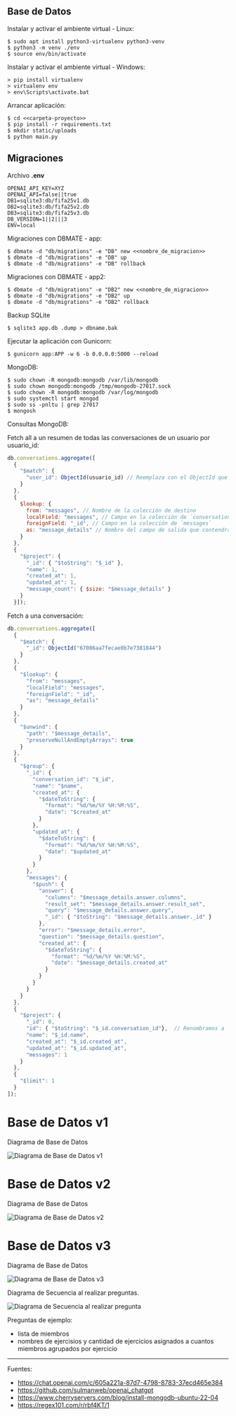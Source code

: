 ## Base de Datos

Instalar y activar el ambiente virtual - Linux:

    $ sudo apt install python3-virtualenv python3-venv
    $ python3 -m venv ./env
    $ source env/bin/activate

Instalar y activar el ambiente virtual - Windows:

    > pip install virtualenv
    > virtualenv env
    > env\Scripts\activate.bat

Arrancar aplicación:

    $ cd <<carpeta-proyecto>>
    $ pip install -r requirements.txt
    $ mkdir static/uploads
    $ python main.py

## Migraciones

Archivo <b>.env</b>

    OPENAI_API_KEY=XYZ
    OPENAI_API=false||true
    DB1=sqlite3:db/fifa25v1.db
    DB2=sqlite3:db/fifa25v2.db
    DB3=sqlite3:db/fifa25v3.db
    DB_VERSION=1||2|||3
    ENV=local

Migraciones con DBMATE - app:

    $ dbmate -d "db/migrations" -e "DB" new <<nombre_de_migracion>>
    $ dbmate -d "db/migrations" -e "DB" up
    $ dbmate -d "db/migrations" -e "DB" rollback

Migraciones con DBMATE - app2:

    $ dbmate -d "db/migrations" -e "DB2" new <<nombre_de_migracion>>
    $ dbmate -d "db/migrations" -e "DB2" up
    $ dbmate -d "db/migrations" -e "DB2" rollback

Backup SQLite

    $ sqlite3 app.db .dump > dbname.bak

Ejecutar la aplicación con Gunicorn:

    $ gunicorn app:APP -w 6 -b 0.0.0.0:5000 --reload

MongoDB:

    $ sudo chown -R mongodb:mongodb /var/lib/mongodb
    $ sudo chown mongodb:mongodb /tmp/mongodb-27017.sock
    $ sudo chown -R mongodb:mongodb /var/log/mongodb
    $ sudo systemctl start mongod
    $ sudo ss -pnltu | grep 27017
    $ mongosh

Consultas MongoDB:

Fetch all a un resumen de todas las conversaciones de un usuario por usuario_id:

```javascript
db.conversations.aggregate([
  {
    "$match": {
      "user_id": ObjectId(usuario_id) // Reemplaza con el ObjectId que deseas filtrar
    }
  },
  {
    $lookup: {
      from: "messages", // Nombre de la colección de destino
      localField: "messages", // Campo en la colección de `conversations`
      foreignField: "_id", // Campo en la colección de `messages`
      as: "message_details" // Nombre del campo de salida que contendrá los documentos unidos
    }
  },
  {
    "$project": {
      "_id": { "$toString": "$_id" },
      "name": 1,
      "created_at": 1,
      "updated_at": 1,
      "message_count": { $size: "$message_details" }
    }
  }]);
```

Fetch a una conversación:

```javascript
db.conversations.aggregate([
  {
    "$match": {
      "_id": ObjectId("67086aa7fecae0b7e7381844")
    }
  },
  {
    "$lookup": {
      "from": "messages",
      "localField": "messages",
      "foreignField": "_id",
      "as": "message_details"
    }
  },
  {
    "$unwind": {
      "path": "$message_details",
      "preserveNullAndEmptyArrays": true
    }
  },
  {
    "$group": {
      "_id": {
        "conversation_id": "$_id",
        "name": "$name",
        "created_at": {
          "$dateToString": {
            "format": "%d/%m/%Y %H:%M:%S",
            "date": "$created_at"
          }
        },
        "updated_at": {
          "$dateToString": {
            "format": "%d/%m/%Y %H:%M:%S",
            "date": "$updated_at"
          }
        }
      },
      "messages": {
        "$push": {
          "answer": {
            "columns": "$message_details.answer.columns",
            "result_set": "$message_details.answer.result_set",
            "query": "$message_details.answer.query",
            "_id": { "$toString": "$message_details.answer._id" }
          },
          "error": "$message_details.error",
          "question": "$message_details.question",
          "created_at": {
            "$dateToString": {
              "format": "%d/%m/%Y %H:%M:%S",
              "date": "$message_details.created_at"
            }
          }
        }
      }
    }
  },
  {
    "$project": {
      "_id": 0,
      "id": { "$toString": "$_id.conversation_id"},  // Renombramos a `id`
      "name": "$_id.name",
      "created_at": "$_id.created_at",
      "updated_at": "$_id.updated_at",
      "messages": 1
    }
  },
  {
    "$limit": 1
  }
]);
```

# Base de Datos v1

Diagrama de Base de Datos

![Diagrama de Base de Datos v1](https://planttext.com/plantuml/png/dLRRQi9047tVhrZoqWielT62Y2Z5NYYK8gMlOJLZicHp8RjQfVhltIIRc6oYINmHd3apP-RipEYO2nA9bSSG0bzGiSKX8rkJYoq3ZlyGnjUOMdY0tp-_fw_J6HuElpv68sdlzUI7JpoGpf_9xFbjChkylxb2-pmJXqtt54_533uHDF2x9taerH46d9wNvxQKPna4edkEns8A1iHUdIaiLdAOMjXB77QW442yynJ3ghm6WdX083f3Y8GY8hvxY926No2k6KjRidANCcPwmLgALRGxG6r7Q0ag9c93wVigOiLNlKigYJbhMyNnv1xnPBDqn7tYXN3oCWtQBWBFa_4M249P2ucbFX5XhDJi6bYmY9ELz7HajzItIyQGSAxRh8ZEvwnYXINuLYNUsNAw84mdIoUaeLKx8Cm522MmTRiMNUirECItAkMwTE5MYbKlfziZM3BOQ6FMgWEr26QdYta07vkmJjJjJrl3v9wclS0pOEanTcZ8KNR7zhj-VxVBx_G06_a662YzH0gIHKX8VcKCbDqI1Kelh8IetQm0afyKwKyNjE8-o24nXOOhmFg2DL1QluIenJMGjfuPgmgBEJCL3LGptoVnTTDK2CXCAYWVeSR04qovMctbgmcfPK1ZUItaduf_)


# Base de Datos v2

Diagrama de Base de Datos

![Diagrama de Base de Datos v2](https://planttext.com/plantuml/png/PP9DZiCW38NtEGNdwAetGMvmWXK78kpGHgEv-r1rQ9sPdJ__wVd1LHIAxYiF0oObFTp6S60HzpKuH-7YA6cB2gIbnmbMlBWAPOnG6Wi-BEQA1PXxTqNEOrlSMMBEIcdkl868mL3eTcERm0bJi0Fn41g1pSuj2odbP6K0AvO4IXLzhujjk2CiVcfYtieMOlPhqoyzzIf_PYBI7Dy3znF1Z1-7_gfXX7a_kVRgyVyBYh1QVZw85pqOJ_BtmXO3LUDHX1IiYGkDYxNmrm-JAZWnFlhbtyDmRQwtV_43)


# Base de Datos v3

Diagrama de Base de Datos

![Diagrama de Base de Datos v3](https://planttext.com/plantuml/png/VLDDRuCm3BtpApXkbwghfcdYr7yIkSI0XGbL4XXexBylvTCWjRVu-Vd5VawkpeFrJSLHXCQJxsDDbU8w1K-rSV5l5CUaavYC3oT6o1jK1YfCuXPiMe1z-pw_XvGP2zGBXaUeNfHkwCSvm7-xXbn9pCTkihhsikgXTQyTxTK-HnmxRq4jMRUbB-SnxtpFU8JtFTmPUhJ79lO3VKrYs1txQYmBwB8Jpo3r2jiGJUAB-sgxPRfR0ACX8gvRjC2yX2q6aQ2zqelW5PbyrGFdHAWjtMui0SpGQ5bGz8vIOA6fgHM40eoM2YMbfQoVdHUGnOonUvWkHwh292lqWr2gQSrp3HYfMY3bXT_OCe8SfsCmMZey3AVJC1oUUI9DVqPV7a2ohUCPTNwloRgdABe6GyC_-mS0)

Diagrama de Secuencia al realizar preguntas.

![Diagrama de Secuencia al realizar pregunta](https://planttext.com/plantuml/png/PLFDJW8n4BxtAIQSD4OJzyZ12886iu92l7aPbX6BfQtzsUX3UV8HV36dXOL5JfljzpUTcLxxW2x4jH9O1UFWsKTqqWZBfxAI5dM0pgmc5QXdRGVGm-tq47ty2cz6mwr2_vu9_U4_-LCf0y6Wdz51__8GVZ1wQVPeiQsaCx6aUwDyEkcDXDYM1kTNN09qOUWh9-S4rj4owe199sla9AxmYAphts_SSO4ql6WeIIyZhWZ66A931IVb-5ImW6Nz8SiU6tuvtjlp_SJIcMZXnX4wk34wq6Smi2352hEsGK3IDoub4VZgZTPuuJ_KCIQr9nVyCNYVitT5LzncXQbmgL-DMsCbVtyqnu8o7fAQz4A8ZG7tZ1rsjPqTt6L_cKG3JatV9fP5FYfcykJ4WjhSbf87cPMRkFJ7RLvH5NcZKgbx2yXeupwbXC2C0fnCPwVjWBGRxO2YPLzquSxXlErz1jDPDYzsvfFvYa8rMXow5arJCkUED3a4Hzwo4ssmPb46L4TIDMKu4Z-FjXMFFcq7avi5wy93OctzZWIyYkAQfy8lx0y0=)

Preguntas de ejemplo:

+ lista de miembros
+ nombres de ejercisios y cantidad de ejercicios asignados a cuantos miembros agrupados por ejercicio

---

Fuentes:

+ https://chat.openai.com/c/605a221a-87d7-4798-8783-37ecd465e384
+ https://github.com/sulmanweb/openai_chatgpt
+ https://www.cherryservers.com/blog/install-mongodb-ubuntu-22-04
+ https://regex101.com/r/rbf4KT/1